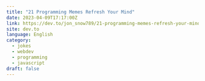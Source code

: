 ```yaml
---
title: "21 Programming Memes Refresh Your Mind"
date: 2023-04-09T17:17:00Z
link: https://dev.to/jon_snow789/21-programming-memes-refresh-your-mind-1fa0?utm_medium=RSS&utm_source=news.12bit.vn
site: dev.to
language: English
category:
  - jokes
  - webdev
  - programming
  - javascript
draft: false
---
```

